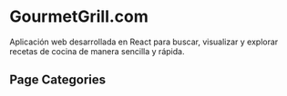 
# GourmetGrill.com

Aplicación web desarrollada en React para buscar, visualizar y explorar recetas de cocina de manera sencilla y rápida.

## Page Categories

